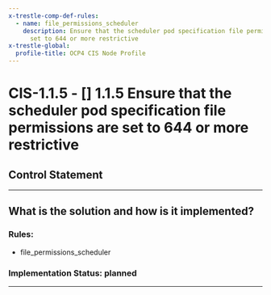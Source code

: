 ```yaml
---
x-trestle-comp-def-rules:
  - name: file_permissions_scheduler
    description: Ensure that the scheduler pod specification file permissions are
      set to 644 or more restrictive
x-trestle-global:
  profile-title: OCP4 CIS Node Profile
---
```


# CIS-1.1.5 - \[\] 1.1.5 Ensure that the scheduler pod specification file permissions are set to 644 or more restrictive

## Control Statement

______________________________________________________________________

## What is the solution and how is it implemented?

<!-- For implementation status enter one of: implemented, partial, planned, alternative, not-applicable -->

<!-- Note that the list of rules under ### Rules: is read-only and changes will not be captured after assembly to JSON -->

<!-- Enter possible prose for implementation response at the control level here, after this comment -->

### Rules:

  - file_permissions_scheduler

### Implementation Status: planned

______________________________________________________________________
